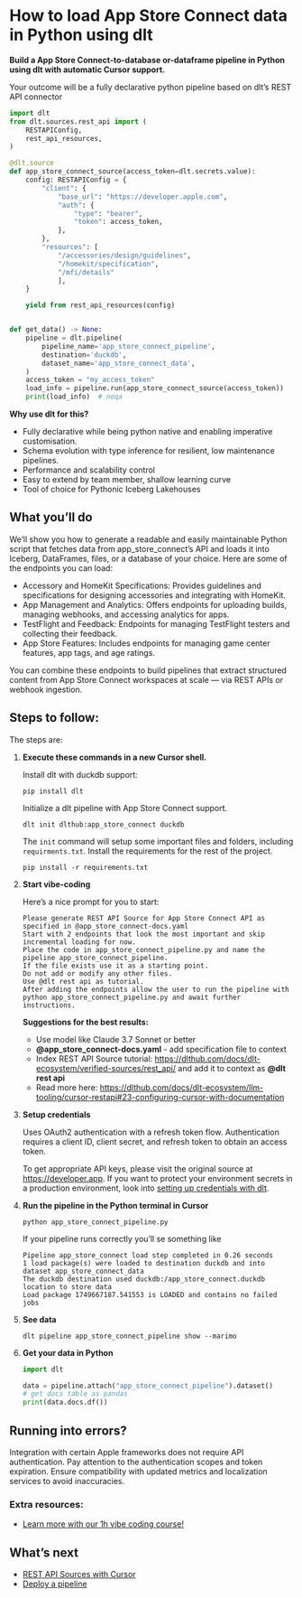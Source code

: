 # How to load App Store Connect data in Python using dlt

**Build a App Store Connect-to-database or-dataframe pipeline in Python using dlt with automatic Cursor support.**

Your outcome will be a fully declarative python pipeline based on dlt’s REST API connector

```python
import dlt
from dlt.sources.rest_api import (
    RESTAPIConfig,
    rest_api_resources,
)

@dlt.source
def app_store_connect_source(access_token=dlt.secrets.value):
    config: RESTAPIConfig = {
        "client": {
            "base_url": "https://developer.apple.com",
            "auth": {
                "type": "bearer",
                "token": access_token,
            },
        },
        "resources": [
            "/accessories/design/guidelines",
            "/homekit/specification",
            "/mfi/details"
            ],
    }

    yield from rest_api_resources(config)


def get_data() -> None:
    pipeline = dlt.pipeline(
        pipeline_name='app_store_connect_pipeline',
        destination='duckdb',
        dataset_name='app_store_connect_data', 
    )
    access_token = "my_access_token"
    load_info = pipeline.run(app_store_connect_source(access_token))
    print(load_info)  # noqa
```

**Why use dlt for this?**

- Fully declarative while being python native and enabling imperative customisation.
- Schema evolution with type inference for resilient, low maintenance pipelines.
- Performance and scalability control
- Easy to extend by team member, shallow learning curve
- Tool of choice for Pythonic Iceberg  Lakehouses

## What you’ll do

We’ll show you how to generate a readable and easily maintainable Python script that fetches data from app_store_connect’s API and loads it into Iceberg, DataFrames, files, or a database of your choice. Here are some of the endpoints you can load:

- Accessory and HomeKit Specifications: Provides guidelines and specifications for designing accessories and integrating with HomeKit.
- App Management and Analytics: Offers endpoints for uploading builds, managing webhooks, and accessing analytics for apps.
- TestFlight and Feedback: Endpoints for managing TestFlight testers and collecting their feedback.
- App Store Features: Includes endpoints for managing game center features, app tags, and age ratings.

You can combine these endpoints to build pipelines that extract structured content from App Store Connect workspaces at scale — via REST APIs or webhook ingestion.

## Steps to follow:

The steps are:

1. **Execute these commands in a new Cursor shell.**
    
    Install dlt with duckdb support:
    ```shell
    pip install dlt
    ```

    Initialize a dlt pipeline with App Store Connect support.
    ```shell
    dlt init dlthub:app_store_connect duckdb
    ```

    The `init` command will setup some important files and folders, including `requirments.txt`. Install the requirements for the rest of the project.
    ```shell
    pip install -r requirements.txt
    ```
    
2. **Start vibe-coding**
    
    Here’s a nice prompt for you to start: 
    
    ```
    Please generate REST API Source for App Store Connect API as specified in @app_store_connect-docs.yaml 
    Start with 2 endpoints that look the most important and skip incremental loading for now. 
    Place the code in app_store_connect_pipeline.py and name the pipeline app_store_connect_pipeline. 
    If the file exists use it as a starting point. 
    Do not add or modify any other files. 
    Use @dlt rest api as tutorial. 
    After adding the endpoints allow the user to run the pipeline with python app_store_connect_pipeline.py and await further instructions.
    
    ```
    
    **Suggestions for the best results:**
    - Use model like Claude 3.7 Sonnet or better
    - **@app_store_connect-docs.yaml** - add specification file to context
    - Index REST API Source tutorial: https://dlthub.com/docs/dlt-ecosystem/verified-sources/rest_api/ and add it to context as **@dlt rest api**
    - Read more here: https://dlthub.com/docs/dlt-ecosystem/llm-tooling/cursor-restapi#23-configuring-cursor-with-documentation
    
3. **Setup credentials** 
    
    Uses OAuth2 authentication with a refresh token flow. Authentication requires a client ID, client secret, and refresh token to obtain an access token.
    
    To get appropriate API keys, please visit the original source at https://developer.app.
    If you want to protect your environment secrets in a production environment, look into [setting up credentials with dlt](https://dlthub.com/docs/walkthroughs/add_credentials).
    
4. **Run the pipeline in the Python terminal in Cursor**
    
    ```shell
    python app_store_connect_pipeline.py
    ```
    
    If your pipeline runs correctly you’ll se something like
    
    ```shell
    Pipeline app_store_connect load step completed in 0.26 seconds
    1 load package(s) were loaded to destination duckdb and into dataset app_store_connect_data
    The duckdb destination used duckdb:/app_store_connect.duckdb location to store data
    Load package 1749667187.541553 is LOADED and contains no failed jobs
    ```
    
5. **See data**
    
    ```shell
    dlt pipeline app_store_connect_pipeline show --marimo
    ```
    
6. **Get your data in Python**
    
    ```python
    import dlt
    
    data = pipeline.attach("app_store_connect_pipeline").dataset()
    # get docs table as pandas
    print(data.docs.df())
    ```

## Running into errors?

Integration with certain Apple frameworks does not require API authentication. Pay attention to the authentication scopes and token expiration. Ensure compatibility with updated metrics and localization services to avoid inaccuracies.

### Extra resources:

- [Learn more with our 1h vibe coding course!](https://www.youtube.com/watch?v=GGid70rnJuM)

## What’s next

- [REST API Sources with Cursor](https://dlthub.com/docs/dlt-ecosystem/llm-tooling/cursor-restapi)
- [Deploy a pipeline](https://dlthub.com/docs/walkthroughs/deploy-a-pipeline)